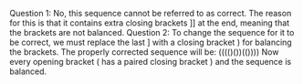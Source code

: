 Question 1:
No, this sequence cannot be referred to as correct. The reason for this is that it contains extra closing brackets ]] at the end, meaning that the brackets are not balanced.
Question 2: 
To change the sequence for it to be correct, we must replace the last ] with a closing bracket ) for balancing the brackets.
The properly corrected sequence will be:
(((()())(())))
Now every opening bracket ( has a paired closing bracket ) and the sequence is balanced.
